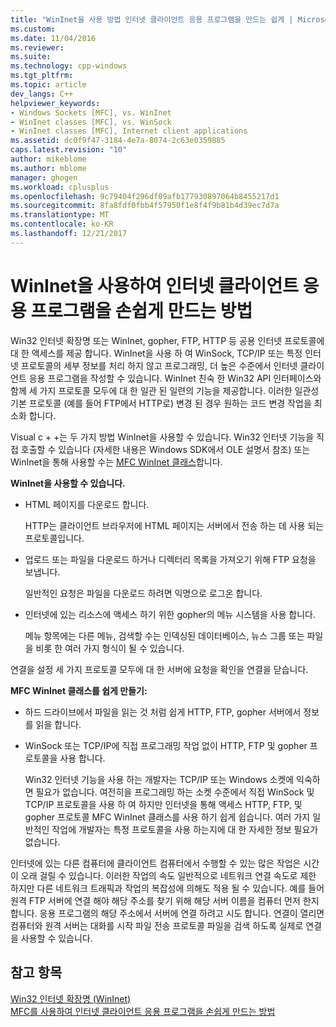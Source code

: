 ```yaml
---
title: "WinInet을 사용 방법 인터넷 클라이언트 응용 프로그램을 만드는 쉽게 | Microsoft Docs"
ms.custom: 
ms.date: 11/04/2016
ms.reviewer: 
ms.suite: 
ms.technology: cpp-windows
ms.tgt_pltfrm: 
ms.topic: article
dev_langs: C++
helpviewer_keywords:
- Windows Sockets [MFC], vs. WinInet
- WinInet classes [MFC], vs. WinSock
- WinInet classes [MFC], Internet client applications
ms.assetid: dc0f9f47-3184-4e7a-8074-2c63e0359885
caps.latest.revision: "10"
author: mikeblome
ms.author: mblome
manager: ghogen
ms.workload: cplusplus
ms.openlocfilehash: 9c79404f296df09afb177930897064b8455217d1
ms.sourcegitcommit: 8fa8fdf0fbb4f57950f1e8f4f9b81b4d39ec7d7a
ms.translationtype: MT
ms.contentlocale: ko-KR
ms.lasthandoff: 12/21/2017
---
```

# <a name="how-wininet-makes-it-easier-to-create-internet-client-applications"></a>WinInet을 사용하여 인터넷 클라이언트 응용 프로그램을 손쉽게 만드는 방법
Win32 인터넷 확장명 또는 WinInet, gopher, FTP, HTTP 등 공용 인터넷 프로토콜에 대 한 액세스를 제공 합니다. WinInet을 사용 하 여 WinSock, TCP/IP 또는 특정 인터넷 프로토콜의 세부 정보를 처리 하지 않고 프로그래밍, 더 높은 수준에서 인터넷 클라이언트 응용 프로그램을 작성할 수 있습니다. WinInet 친숙 한 Win32 API 인터페이스와 함께 세 가지 프로토콜 모두에 대 한 일관 된 일련의 기능을 제공합니다. 이러한 일관성 기본 프로토콜 (예를 들어 FTP에서 HTTP로) 변경 된 경우 원하는 코드 변경 작업을 최소화 합니다.  
  
 Visual c + +는 두 가지 방법 WinInet을 사용할 수 있습니다. Win32 인터넷 기능을 직접 호출할 수 있습니다 (자세한 내용은 Windows SDK에서 OLE 설명서 참조) 또는 WinInet을 통해 사용할 수는 [MFC WinInet 클래스](../mfc/mfc-classes-for-creating-internet-client-applications.md)합니다.  
  
 **WinInet을 사용할 수 있습니다.**  
  
-   HTML 페이지를 다운로드 합니다.  
  
     HTTP는 클라이언트 브라우저에 HTML 페이지는 서버에서 전송 하는 데 사용 되는 프로토콜입니다.  
  
-   업로드 또는 파일을 다운로드 하거나 디렉터리 목록을 가져오기 위해 FTP 요청을 보냅니다.  
  
     일반적인 요청은 파일을 다운로드 하려면 익명으로 로그온 합니다.  
  
-   인터넷에 있는 리소스에 액세스 하기 위한 gopher의 메뉴 시스템을 사용 합니다.  
  
     메뉴 항목에는 다른 메뉴, 검색할 수는 인덱싱된 데이터베이스, 뉴스 그룹 또는 파일을 비롯 한 여러 가지 형식이 될 수 있습니다.  
  
 연결을 설정 세 가지 프로토콜 모두에 대 한 서버에 요청을 확인을 연결을 닫습니다.  
  
 **MFC WinInet 클래스를 쉽게 만들기:**  
  
-   하드 드라이브에서 파일을 읽는 것 처럼 쉽게 HTTP, FTP, gopher 서버에서 정보를 읽을 합니다.  
  
-   WinSock 또는 TCP/IP에 직접 프로그래밍 작업 없이 HTTP, FTP 및 gopher 프로토콜을 사용 합니다.  
  
     Win32 인터넷 기능을 사용 하는 개발자는 TCP/IP 또는 Windows 소켓에 익숙하면 필요가 없습니다. 여전히을 프로그래밍 하는 소켓 수준에서 직접 WinSock 및 TCP/IP 프로토콜을 사용 하 여 하지만 인터넷을 통해 액세스 HTTP, FTP, 및 gopher 프로토콜 MFC WinInet 클래스를 사용 하기 쉽게 쉽습니다. 여러 가지 일반적인 작업에 개발자는 특정 프로토콜을 사용 하는지에 대 한 자세한 정보 필요가 없습니다.  
  
 인터넷에 있는 다른 컴퓨터에 클라이언트 컴퓨터에서 수행할 수 있는 많은 작업은 시간이 오래 걸릴 수 있습니다. 이러한 작업의 속도 일반적으로 네트워크 연결 속도로 제한 하지만 다른 네트워크 트래픽과 작업의 복잡성에 의해도 적용 될 수 있습니다. 예를 들어 원격 FTP 서버에 연결 해야 해당 주소를 찾기 위해 해당 서버 이름을 컴퓨터 먼저 한지 합니다. 응용 프로그램의 해당 주소에서 서버에 연결 하려고 시도 합니다. 연결이 열리면 컴퓨터와 원격 서버는 대화를 시작 파일 전송 프로토콜 파일을 검색 하도록 실제로 연결을 사용할 수 있습니다.  
  
## <a name="see-also"></a>참고 항목  
 [Win32 인터넷 확장명 (WinInet)](../mfc/win32-internet-extensions-wininet.md)   
 [MFC를 사용하여 인터넷 클라이언트 응용 프로그램을 손쉽게 만드는 방법](../mfc/how-mfc-makes-it-easier-to-create-internet-client-applications.md)

